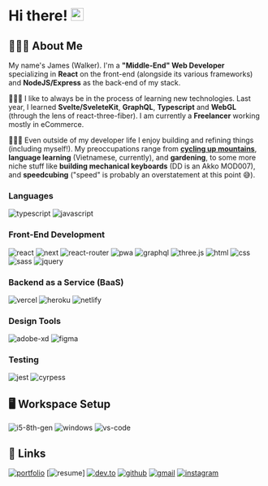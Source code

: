 # Hi there! <img src="https://media.giphy.com/media/ooFWU2tmYrrtC/giphy.gif" height="25px">

## 🚴🏽‍♀️ About Me

My name's James (Walker). I'm a **"Middle-End" Web Developer** specializing in **React** on the front-end (alongside its various frameworks) and **NodeJS/Express** as the back-end of my stack.

👨🏽‍🎓 I like to always be in the process of learning new technologies. Last year, I learned **Svelte/SveleteKit**, **GraphQL**, **Typescript** and **WebGL** (through the lens of react-three-fiber). I am currently a **Freelancer** working mostly in eCommerce.

🤸🏽‍♂️ Even outside of my developer life I enjoy building and refining things (including myself!). My preoccupations range from [**cycling up mountains**](https://www.strava.com/athletes/379856), **language learning** (Vietnamese, currently), and **gardening**, to some more niche stuff like **building mechanical keyboards** (DD is an Akko MOD007), and **speedcubing** ("speed" is probably an overstatement at this point 😅). 




### Languages

![typescript](https://img.shields.io/badge/TypeScript-3178C6?style=for-the-badge&logo=typescript&logoColor=white)
![javascript](https://img.shields.io/badge/JavaScript-323330?style=for-the-badge&logo=javascript&logoColor=F7DF1E)

### Front-End Development

![react](https://img.shields.io/badge/React-20232A?style=for-the-badge&logo=react&logoColor=61DAFB)
![next](https://img.shields.io/badge/Next-000000?style=for-the-badge&logo=nextdotjs&logoColor=FFFFFF)
![react-router](https://img.shields.io/badge/React_Router-CA4245?style=for-the-badge&logo=react-router&logoColor=white)
![pwa](https://img.shields.io/badge/Progressive_Web_App-4285F4?style=for-the-badge&logo=googlechrome&logoColor=white)
![graphql](https://img.shields.io/badge/GraphQL-E434AA?style=for-the-badge&logo=graphql&logoColor=white)
![three.js](https://img.shields.io/badge/Three.js-000000?style=for-the-badge&logo=three.js&logoColor=white)
![html](https://img.shields.io/badge/HTML5-E34F26?style=for-the-badge&logo=html5&logoColor=white)
![css](https://img.shields.io/badge/CSS3-1572B6?style=for-the-badge&logo=css3&logoColor=white)
![sass](https://img.shields.io/badge/SASS-CC6699?style=for-the-badge&logo=sass&logoColor=white)
![jquery](https://img.shields.io/badge/jQuery-0769AD?style=for-the-badge&logo=jquery&logoColor=white)


### Backend as a Service (BaaS)

![vercel](https://img.shields.io/badge/Vercel-000000?style=for-the-badge&logo=Vercel&logoColor=white)
![heroku](https://img.shields.io/badge/Heroku-430098?style=for-the-badge&logo=heroku&logoColor=white)
![netlify](https://img.shields.io/badge/Netlify-00C7B7?style=for-the-badge&logo=netlify&logoColor=white)


### Design Tools

![adobe-xd](https://img.shields.io/badge/adobe_xd-470137?style=for-the-badge&logo=adobe-xd&logoColor=white)
![figma](https://img.shields.io/badge/figma-000000?style=for-the-badge&logo=figma&logoColor=white)


### Testing

![jest](https://img.shields.io/badge/Jest-C21325?style=for-the-badge&logo=jest&logoColor=white)
![cyrpess](https://img.shields.io/badge/Cypress-C21325?style=for-the-badge&logo=cypress&logoColor=white)


## 🖥️ Workspace Setup

![i5-8th-gen](https://img.shields.io/badge/Intel-Core_i5_8th-0071C5?style=for-the-badge&logo=intel&logoColor=white)
![windows](https://img.shields.io/badge/Windows_10-0078D6?style=for-the-badge&logo=windows&logoColor=white)
![vs-code](https://img.shields.io/badge/VS_Code-007ACC?style=for-the-badge&logo=Visual-Studio-Code&logoColor=white)



## 🔗 Links

[![portfolio](https://img.shields.io/badge/Portfolio-5340ff?style=for-the-badge&logo=Google-chrome&logoColor=white)](https://jmswlkr.dev/)
[![resume](https://img.shields.io/badge/Resume-4285F4?style=for-the-badge&logo=read-the-docs&logoColor=white)]
[![dev.to](https://img.shields.io/badge/Dev.to-0A0A0A?style=for-the-badge&logo=DevdotTo&logoColor=white)](https://dev.to/jamesmawalker)
[![github](https://img.shields.io/badge/GitHub-000000?style=for-the-badge&logo=GitHub&logoColor=white)](https://github.com/JamesMAWalker)
[![gmail](https://img.shields.io/badge/Gmail-D14836?style=for-the-badge&logo=Gmail&logoColor=white)](mailto:https://github.com/JamesMAWalker)
[![instagram](https://img.shields.io/badge/Instagram-E4405F?style=for-the-badge&logo=instagram&logoColor=white)](https://www.instagram.com/phronetic27/)
